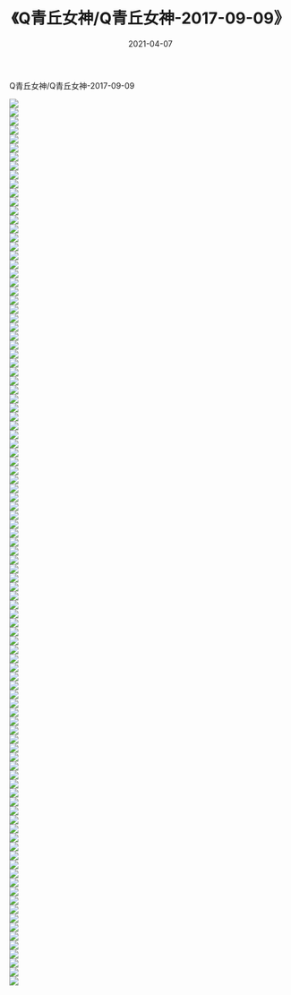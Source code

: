 ﻿---
layout: post
title:  《Q青丘女神/Q青丘女神-2017-09-09》
date:   2021-04-07
img: http://pic.660000.xyz/1:/网络美图/2021/Q青丘女神/Q青丘女神-2017-09-09/000.jpg
categories: [美女, 清纯, 唯美]
---

Q青丘女神/Q青丘女神-2017-09-09

 ![](http://pic.660000.xyz/1:/网络美图/2021/Q青丘女神/Q青丘女神-2017-09-09/001.jpg) <br>![](http://pic.660000.xyz/1:/网络美图/2021/Q青丘女神/Q青丘女神-2017-09-09/002.jpg) <br>![](http://pic.660000.xyz/1:/网络美图/2021/Q青丘女神/Q青丘女神-2017-09-09/003.jpg) <br>![](http://pic.660000.xyz/1:/网络美图/2021/Q青丘女神/Q青丘女神-2017-09-09/004.jpg) <br>![](http://pic.660000.xyz/1:/网络美图/2021/Q青丘女神/Q青丘女神-2017-09-09/005.jpg) <br>![](http://pic.660000.xyz/1:/网络美图/2021/Q青丘女神/Q青丘女神-2017-09-09/006.jpg) <br>![](http://pic.660000.xyz/1:/网络美图/2021/Q青丘女神/Q青丘女神-2017-09-09/007.jpg) <br>![](http://pic.660000.xyz/1:/网络美图/2021/Q青丘女神/Q青丘女神-2017-09-09/008.jpg) <br>![](http://pic.660000.xyz/1:/网络美图/2021/Q青丘女神/Q青丘女神-2017-09-09/009.jpg) <br>![](http://pic.660000.xyz/1:/网络美图/2021/Q青丘女神/Q青丘女神-2017-09-09/010.jpg) <br>![](http://pic.660000.xyz/1:/网络美图/2021/Q青丘女神/Q青丘女神-2017-09-09/011.jpg) <br>![](http://pic.660000.xyz/1:/网络美图/2021/Q青丘女神/Q青丘女神-2017-09-09/012.jpg) <br>![](http://pic.660000.xyz/1:/网络美图/2021/Q青丘女神/Q青丘女神-2017-09-09/013.jpg) <br>![](http://pic.660000.xyz/1:/网络美图/2021/Q青丘女神/Q青丘女神-2017-09-09/014.jpg) <br>![](http://pic.660000.xyz/1:/网络美图/2021/Q青丘女神/Q青丘女神-2017-09-09/015.jpg) <br>![](http://pic.660000.xyz/1:/网络美图/2021/Q青丘女神/Q青丘女神-2017-09-09/016.jpg) <br>![](http://pic.660000.xyz/1:/网络美图/2021/Q青丘女神/Q青丘女神-2017-09-09/017.jpg) <br>![](http://pic.660000.xyz/1:/网络美图/2021/Q青丘女神/Q青丘女神-2017-09-09/018.jpg) <br>![](http://pic.660000.xyz/1:/网络美图/2021/Q青丘女神/Q青丘女神-2017-09-09/019.jpg) <br>![](http://pic.660000.xyz/1:/网络美图/2021/Q青丘女神/Q青丘女神-2017-09-09/020.jpg) <br>![](http://pic.660000.xyz/1:/网络美图/2021/Q青丘女神/Q青丘女神-2017-09-09/021.jpg) <br>![](http://pic.660000.xyz/1:/网络美图/2021/Q青丘女神/Q青丘女神-2017-09-09/022.jpg) <br>![](http://pic.660000.xyz/1:/网络美图/2021/Q青丘女神/Q青丘女神-2017-09-09/023.jpg) <br>![](http://pic.660000.xyz/1:/网络美图/2021/Q青丘女神/Q青丘女神-2017-09-09/024.jpg) <br>![](http://pic.660000.xyz/1:/网络美图/2021/Q青丘女神/Q青丘女神-2017-09-09/025.jpg) <br>![](http://pic.660000.xyz/1:/网络美图/2021/Q青丘女神/Q青丘女神-2017-09-09/026.jpg) <br>![](http://pic.660000.xyz/1:/网络美图/2021/Q青丘女神/Q青丘女神-2017-09-09/027.jpg) <br>![](http://pic.660000.xyz/1:/网络美图/2021/Q青丘女神/Q青丘女神-2017-09-09/028.jpg) <br>![](http://pic.660000.xyz/1:/网络美图/2021/Q青丘女神/Q青丘女神-2017-09-09/029.jpg) <br>![](http://pic.660000.xyz/1:/网络美图/2021/Q青丘女神/Q青丘女神-2017-09-09/030.jpg) <br>![](http://pic.660000.xyz/1:/网络美图/2021/Q青丘女神/Q青丘女神-2017-09-09/031.jpg) <br>![](http://pic.660000.xyz/1:/网络美图/2021/Q青丘女神/Q青丘女神-2017-09-09/032.jpg) <br>![](http://pic.660000.xyz/1:/网络美图/2021/Q青丘女神/Q青丘女神-2017-09-09/033.jpg) <br>![](http://pic.660000.xyz/1:/网络美图/2021/Q青丘女神/Q青丘女神-2017-09-09/034.jpg) <br>![](http://pic.660000.xyz/1:/网络美图/2021/Q青丘女神/Q青丘女神-2017-09-09/035.jpg) <br>![](http://pic.660000.xyz/1:/网络美图/2021/Q青丘女神/Q青丘女神-2017-09-09/036.jpg) <br>![](http://pic.660000.xyz/1:/网络美图/2021/Q青丘女神/Q青丘女神-2017-09-09/037.jpg) <br>![](http://pic.660000.xyz/1:/网络美图/2021/Q青丘女神/Q青丘女神-2017-09-09/038.jpg) <br>![](http://pic.660000.xyz/1:/网络美图/2021/Q青丘女神/Q青丘女神-2017-09-09/039.jpg) <br>![](http://pic.660000.xyz/1:/网络美图/2021/Q青丘女神/Q青丘女神-2017-09-09/040.jpg) <br>![](http://pic.660000.xyz/1:/网络美图/2021/Q青丘女神/Q青丘女神-2017-09-09/041.jpg) <br>![](http://pic.660000.xyz/1:/网络美图/2021/Q青丘女神/Q青丘女神-2017-09-09/042.jpg) <br>![](http://pic.660000.xyz/1:/网络美图/2021/Q青丘女神/Q青丘女神-2017-09-09/043.jpg) <br>![](http://pic.660000.xyz/1:/网络美图/2021/Q青丘女神/Q青丘女神-2017-09-09/044.jpg) <br>![](http://pic.660000.xyz/1:/网络美图/2021/Q青丘女神/Q青丘女神-2017-09-09/045.jpg) <br>![](http://pic.660000.xyz/1:/网络美图/2021/Q青丘女神/Q青丘女神-2017-09-09/046.jpg) <br>![](http://pic.660000.xyz/1:/网络美图/2021/Q青丘女神/Q青丘女神-2017-09-09/047.jpg) <br>![](http://pic.660000.xyz/1:/网络美图/2021/Q青丘女神/Q青丘女神-2017-09-09/048.jpg) <br>![](http://pic.660000.xyz/1:/网络美图/2021/Q青丘女神/Q青丘女神-2017-09-09/049.jpg) <br>![](http://pic.660000.xyz/1:/网络美图/2021/Q青丘女神/Q青丘女神-2017-09-09/050.jpg) <br>![](http://pic.660000.xyz/1:/网络美图/2021/Q青丘女神/Q青丘女神-2017-09-09/051.jpg) <br>![](http://pic.660000.xyz/1:/网络美图/2021/Q青丘女神/Q青丘女神-2017-09-09/052.jpg) <br>![](http://pic.660000.xyz/1:/网络美图/2021/Q青丘女神/Q青丘女神-2017-09-09/053.jpg) <br>![](http://pic.660000.xyz/1:/网络美图/2021/Q青丘女神/Q青丘女神-2017-09-09/054.jpg) <br>![](http://pic.660000.xyz/1:/网络美图/2021/Q青丘女神/Q青丘女神-2017-09-09/055.jpg) <br>![](http://pic.660000.xyz/1:/网络美图/2021/Q青丘女神/Q青丘女神-2017-09-09/056.jpg) <br>![](http://pic.660000.xyz/1:/网络美图/2021/Q青丘女神/Q青丘女神-2017-09-09/057.jpg) <br>![](http://pic.660000.xyz/1:/网络美图/2021/Q青丘女神/Q青丘女神-2017-09-09/058.jpg) <br>![](http://pic.660000.xyz/1:/网络美图/2021/Q青丘女神/Q青丘女神-2017-09-09/059.jpg) <br>![](http://pic.660000.xyz/1:/网络美图/2021/Q青丘女神/Q青丘女神-2017-09-09/060.jpg) <br>![](http://pic.660000.xyz/1:/网络美图/2021/Q青丘女神/Q青丘女神-2017-09-09/061.jpg) <br>![](http://pic.660000.xyz/1:/网络美图/2021/Q青丘女神/Q青丘女神-2017-09-09/062.jpg) <br>![](http://pic.660000.xyz/1:/网络美图/2021/Q青丘女神/Q青丘女神-2017-09-09/063.jpg) <br>![](http://pic.660000.xyz/1:/网络美图/2021/Q青丘女神/Q青丘女神-2017-09-09/064.jpg) <br>![](http://pic.660000.xyz/1:/网络美图/2021/Q青丘女神/Q青丘女神-2017-09-09/065.jpg) <br>![](http://pic.660000.xyz/1:/网络美图/2021/Q青丘女神/Q青丘女神-2017-09-09/066.jpg) <br>![](http://pic.660000.xyz/1:/网络美图/2021/Q青丘女神/Q青丘女神-2017-09-09/067.jpg) <br>![](http://pic.660000.xyz/1:/网络美图/2021/Q青丘女神/Q青丘女神-2017-09-09/068.jpg) <br>![](http://pic.660000.xyz/1:/网络美图/2021/Q青丘女神/Q青丘女神-2017-09-09/069.jpg) <br>![](http://pic.660000.xyz/1:/网络美图/2021/Q青丘女神/Q青丘女神-2017-09-09/070.jpg) <br>![](http://pic.660000.xyz/1:/网络美图/2021/Q青丘女神/Q青丘女神-2017-09-09/071.jpg) <br>![](http://pic.660000.xyz/1:/网络美图/2021/Q青丘女神/Q青丘女神-2017-09-09/072.jpg) <br>![](http://pic.660000.xyz/1:/网络美图/2021/Q青丘女神/Q青丘女神-2017-09-09/073.jpg) <br>![](http://pic.660000.xyz/1:/网络美图/2021/Q青丘女神/Q青丘女神-2017-09-09/074.jpg) <br>![](http://pic.660000.xyz/1:/网络美图/2021/Q青丘女神/Q青丘女神-2017-09-09/075.jpg) <br>![](http://pic.660000.xyz/1:/网络美图/2021/Q青丘女神/Q青丘女神-2017-09-09/076.jpg) <br>![](http://pic.660000.xyz/1:/网络美图/2021/Q青丘女神/Q青丘女神-2017-09-09/077.jpg) <br>![](http://pic.660000.xyz/1:/网络美图/2021/Q青丘女神/Q青丘女神-2017-09-09/078.jpg) <br>![](http://pic.660000.xyz/1:/网络美图/2021/Q青丘女神/Q青丘女神-2017-09-09/079.jpg) <br>![](http://pic.660000.xyz/1:/网络美图/2021/Q青丘女神/Q青丘女神-2017-09-09/080.jpg) <br>![](http://pic.660000.xyz/1:/网络美图/2021/Q青丘女神/Q青丘女神-2017-09-09/081.jpg) <br>![](http://pic.660000.xyz/1:/网络美图/2021/Q青丘女神/Q青丘女神-2017-09-09/082.jpg) <br>![](http://pic.660000.xyz/1:/网络美图/2021/Q青丘女神/Q青丘女神-2017-09-09/083.jpg) <br>![](http://pic.660000.xyz/1:/网络美图/2021/Q青丘女神/Q青丘女神-2017-09-09/084.jpg) <br>![](http://pic.660000.xyz/1:/网络美图/2021/Q青丘女神/Q青丘女神-2017-09-09/085.jpg) <br>![](http://pic.660000.xyz/1:/网络美图/2021/Q青丘女神/Q青丘女神-2017-09-09/086.jpg) <br>![](http://pic.660000.xyz/1:/网络美图/2021/Q青丘女神/Q青丘女神-2017-09-09/087.jpg) <br>![](http://pic.660000.xyz/1:/网络美图/2021/Q青丘女神/Q青丘女神-2017-09-09/088.jpg) <br>![](http://pic.660000.xyz/1:/网络美图/2021/Q青丘女神/Q青丘女神-2017-09-09/089.jpg) <br>![](http://pic.660000.xyz/1:/网络美图/2021/Q青丘女神/Q青丘女神-2017-09-09/090.jpg) <br>![](http://pic.660000.xyz/1:/网络美图/2021/Q青丘女神/Q青丘女神-2017-09-09/091.jpg) <br>![](http://pic.660000.xyz/1:/网络美图/2021/Q青丘女神/Q青丘女神-2017-09-09/092.jpg) <br>![](http://pic.660000.xyz/1:/网络美图/2021/Q青丘女神/Q青丘女神-2017-09-09/093.jpg) <br>![](http://pic.660000.xyz/1:/网络美图/2021/Q青丘女神/Q青丘女神-2017-09-09/094.jpg) <br>![](http://pic.660000.xyz/1:/网络美图/2021/Q青丘女神/Q青丘女神-2017-09-09/095.jpg) <br>![](http://pic.660000.xyz/1:/网络美图/2021/Q青丘女神/Q青丘女神-2017-09-09/096.jpg) <br>![](http://pic.660000.xyz/1:/网络美图/2021/Q青丘女神/Q青丘女神-2017-09-09/097.jpg) <br>![](http://pic.660000.xyz/1:/网络美图/2021/Q青丘女神/Q青丘女神-2017-09-09/098.jpg) <br>![](http://pic.660000.xyz/1:/网络美图/2021/Q青丘女神/Q青丘女神-2017-09-09/099.jpg) <br>